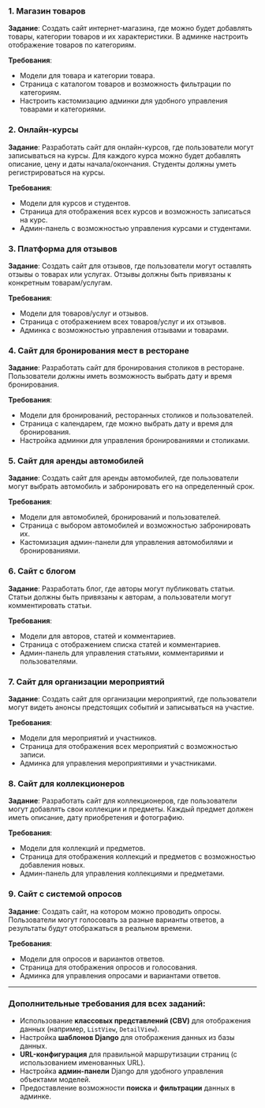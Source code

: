 ### 1. **Магазин товаров**
   **Задание**: Создать сайт интернет-магазина, где можно будет добавлять товары, категории товаров и их характеристики. В админке настроить отображение товаров по категориям.

   **Требования**:
   - Модели для товара и категории товара.
   - Страница с каталогом товаров и возможность фильтрации по категориям.
   - Настроить кастомизацию админки для удобного управления товарами и категориями.

### 2. **Онлайн-курсы**
   **Задание**: Разработать сайт для онлайн-курсов, где пользователи могут записываться на курсы. Для каждого курса можно будет добавлять описание, цену и даты начала/окончания. Студенты должны уметь регистрироваться на курсы.

   **Требования**:
   - Модели для курсов и студентов.
   - Страница для отображения всех курсов и возможность записаться на курс.
   - Админ-панель с возможностью управления курсами и студентами.

### 3. **Платформа для отзывов**
   **Задание**: Создать сайт для отзывов, где пользователи могут оставлять отзывы о товарах или услугах. Отзывы должны быть привязаны к конкретным товарам/услугам.

   **Требования**:
   - Модели для товаров/услуг и отзывов.
   - Страница с отображением всех товаров/услуг и их отзывов.
   - Админка с возможностью управления отзывами и товарами.

### 4. **Сайт для бронирования мест в ресторане**
   **Задание**: Разработать сайт для бронирования столиков в ресторане. Пользователи должны иметь возможность выбрать дату и время бронирования.

   **Требования**:
   - Модели для бронирований, ресторанных столиков и пользователей.
   - Страница с календарем, где можно выбрать дату и время для бронирования.
   - Настройка админки для управления бронированиями и столиками.

### 5. **Сайт для аренды автомобилей**
   **Задание**: Создать сайт для аренды автомобилей, где пользователи могут выбрать автомобиль и забронировать его на определенный срок.

   **Требования**:
   - Модели для автомобилей, бронирований и пользователей.
   - Страница с выбором автомобилей и возможностью забронировать их.
   - Кастомизация админ-панели для управления автомобилями и бронированиями.

### 6. **Сайт с блогом**
   **Задание**: Разработать блог, где авторы могут публиковать статьи. Статьи должны быть привязаны к авторам, а пользователи могут комментировать статьи.

   **Требования**:
   - Модели для авторов, статей и комментариев.
   - Страница с отображением списка статей и комментариев.
   - Админ-панель для управления статьями, комментариями и пользователями.

### 7. **Сайт для организации мероприятий**
   **Задание**: Создать сайт для организации мероприятий, где пользователи могут видеть анонсы предстоящих событий и записываться на участие.

   **Требования**:
   - Модели для мероприятий и участников.
   - Страница для отображения всех мероприятий с возможностью записи.
   - Админка для управления мероприятиями и участниками.

### 8. **Сайт для коллекционеров**
   **Задание**: Разработать сайт для коллекционеров, где пользователи могут добавлять свои коллекции и предметы. Каждый предмет должен иметь описание, дату приобретения и фотографию.

   **Требования**:
   - Модели для коллекций и предметов.
   - Страница для отображения коллекций и предметов с возможностью добавления новых.
   - Админ-панель для управления коллекциями и предметами.

### 9. **Сайт с системой опросов**
   **Задание**: Создать сайт, на котором можно проводить опросы. Пользователи могут голосовать за разные варианты ответов, а результаты будут отображаться в реальном времени.

   **Требования**:
   - Модели для опросов и вариантов ответов.
   - Страница для отображения опросов и голосования.
   - Админка для управления опросами и вариантами ответов.

---

### Дополнительные требования для всех заданий:
- Использование **классовых представлений (CBV)** для отображения данных (например, `ListView`, `DetailView`).
- Настройка **шаблонов Django** для отображения данных из базы данных.
- **URL-конфигурация** для правильной маршрутизации страниц (с использованием именованных URL).
- Настройка **админ-панели** Django для удобного управления объектами моделей.
- Предоставление возможности **поиска** и **фильтрации** данных в админке.
